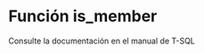 ﻿---
FunctionName: "is_member"
FunctionType: "SQL"
Autogenerated: true
---

# Función  is_member

Consulte la documentación en el manual de T-SQL
